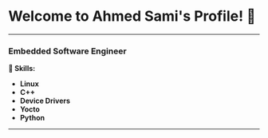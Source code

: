 # **Welcome to Ahmed Sami's Profile!** 🌟

---

### **Embedded Software Engineer**

**🔧 Skills:**
- **Linux**
- **C++**
- **Device Drivers**
- **Yocto**
- **Python**

---
